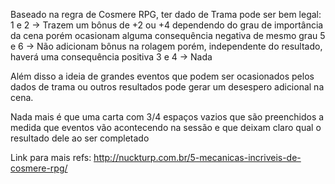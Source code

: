 
Baseado na regra de Cosmere RPG, ter dado de Trama pode ser bem legal:
1 e 2 -> Trazem um bônus de +2 ou +4 dependendo do grau de importância da cena porém ocasionam alguma consequência negativa de mesmo grau
5 e 6 -> Não adicionam bônus na rolagem porém, independente do resultado, haverá uma consequência positiva
3 e 4 -> Nada

Além disso a ideia de grandes eventos que podem ser ocasionados pelos dados de trama ou outros resultados pode gerar um desespero adicional na cena. 

Nada mais é que uma carta com 3/4 espaços vazios que são preenchidos a medida que eventos vão acontecendo na sessão e que deixam claro qual o resultado dele ao ser completado


Link para mais refs: http://nuckturp.com.br/5-mecanicas-incriveis-de-cosmere-rpg/